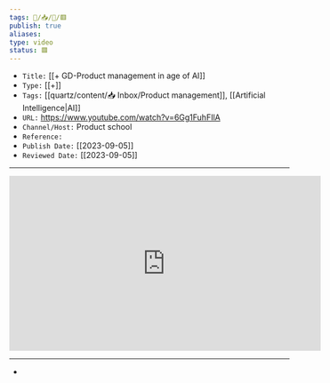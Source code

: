 ```yaml
---
tags: 🧠️/📥️/🎥️/🟥️
publish: true
aliases: 
type: video
status: 🟥️
---
```


- `Title:` [[+ GD-Product management in age of AI]]
- `Type:` [[+]]
- `Tags:` [[quartz/content/📥 Inbox/Product management]], [[Artificial Intelligence|AI]]
- `URL:` <https://www.youtube.com/watch?v=6Gg1FuhFIlA>
- `Channel/Host:` Product school
- `Reference:` 
- `Publish Date:` [[2023-09-05]]
- `Reviewed Date:` [[2023-09-05]]

---

<center><iframe width="560" height="315" src="https://www.youtube.com/embed/<% tp.file.cursor(5) %>" frameborder="0" allow="accelerometer; autoplay; encrypted-media; gyroscope; picture-in-picture" allowfullscreen></iframe></center>

---

- 
